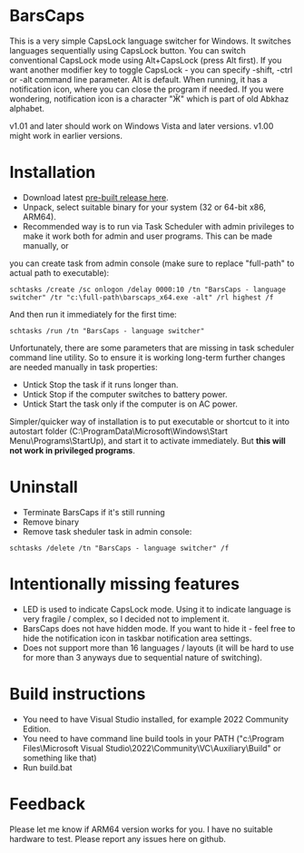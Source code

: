 # BarsCaps
This is a very simple CapsLock language switcher for Windows. 
It switches languages sequentially using CapsLock button. You can switch conventional CapsLock mode using Alt+CapsLock (press Alt first). If you want another modifier key to toggle CapsLock - you can specify -shift, -ctrl or -alt command line parameter. Alt is default.
When running, it has a notification icon, where you can close the program if needed. If you were wondering, notification icon is a character "Ӂ" which is part of old Abkhaz alphabet. 

v1.01 and later should work on Windows Vista and later versions. v1.00 might work in earlier versions.

# Installation
* Download latest [pre-built release here](https://github.com/BarsMonster/BarsCaps/releases/latest).
* Unpack, select suitable binary for your system (32 or 64-bit x86, ARM64).
* Recommended way is to run via Task Scheduler with admin privileges to make it work both for admin and user programs. This can be made manually, or 

you can create task from admin console (make sure to replace "full-path" to actual path to executable):
```
schtasks /create /sc onlogon /delay 0000:10 /tn "BarsCaps - language switcher" /tr "c:\full-path\barscaps_x64.exe -alt" /rl highest /f
```

And then run it immediately for the first time:
```
schtasks /run /tn "BarsCaps - language switcher"
```

Unfortunately, there are some parameters that are missing in task scheduler command line utility. So to ensure it is working long-term further changes are needed manually in task properties:
- Untick Stop the task if it runs longer than.
- Untick Stop if the computer switches to battery power.
- Untick Start the task only if the computer is on AC power.

Simpler/quicker way of installation is to put executable or shortcut to it into autostart folder (C:\ProgramData\Microsoft\Windows\Start Menu\Programs\StartUp), and start it to activate immediately. But **this will not work in privileged programs**. 

# Uninstall
* Terminate BarsCaps if it's still running
* Remove binary
* Remove task sheduler task in admin console:
```
schtasks /delete /tn "BarsCaps - language switcher" /f
```

# Intentionally missing features
* LED is used to indicate CapsLock mode. Using it to indicate language is very fragile / complex, so I decided not to implement it. 
* BarsCaps does not have hidden mode. If you want to hide it - feel free to hide the notification icon in taskbar notification area settings. 
* Does not support more than 16 languages / layouts (it will be hard to use for more than 3 anyways due to sequential nature of switching).

# Build instructions
* You need to have Visual Studio installed, for example 2022 Community Edition. 
* You need to have command line build tools in your PATH ("c:\Program Files\Microsoft Visual Studio\2022\Community\VC\Auxiliary\Build" or something like that)
* Run build.bat

# Feedback
Please let me know if ARM64 version works for you. I have no suitable hardware to test. 
Please report any issues here on github. 
